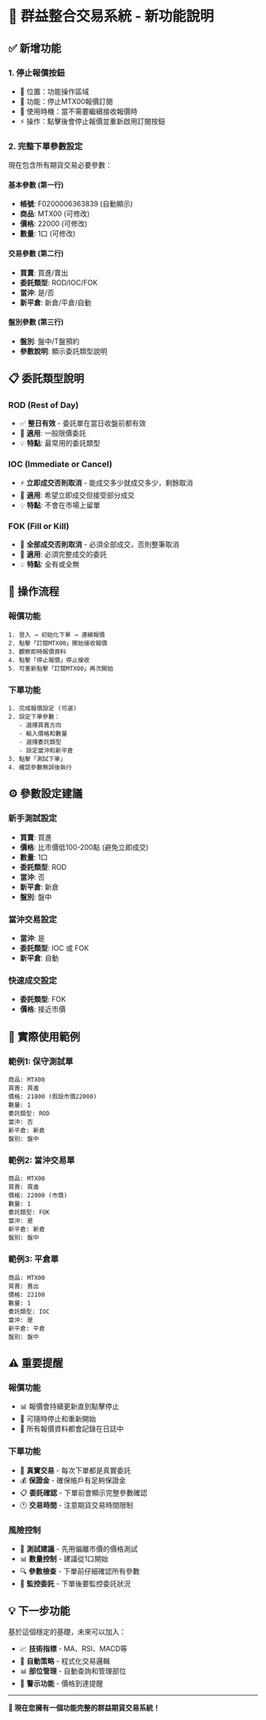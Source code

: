 # 🚀 群益整合交易系統 - 新功能說明

## ✅ **新增功能**

### 1. **停止報價按鈕**
- 📍 位置：功能操作區域
- 🔧 功能：停止MTX00報價訂閱
- 🎯 使用時機：當不需要繼續接收報價時
- ⚡ 操作：點擊後會停止報價並重新啟用訂閱按鈕

### 2. **完整下單參數設定**
現在包含所有期貨交易必要參數：

#### **基本參數 (第一行)**
- **帳號**: F0200006363839 (自動顯示)
- **商品**: MTX00 (可修改)
- **價格**: 22000 (可修改)
- **數量**: 1口 (可修改)

#### **交易參數 (第二行)**
- **買賣**: 買進/賣出
- **委託類型**: ROD/IOC/FOK
- **當沖**: 是/否
- **新平倉**: 新倉/平倉/自動

#### **盤別參數 (第三行)**
- **盤別**: 盤中/T盤預約
- **參數說明**: 顯示委託類型說明

## 📋 **委託類型說明**

### **ROD (Rest of Day)**
- ✅ **整日有效** - 委託單在當日收盤前都有效
- 🎯 **適用**: 一般限價委託
- 💡 **特點**: 最常用的委託類型

### **IOC (Immediate or Cancel)**
- ⚡ **立即成交否則取消** - 能成交多少就成交多少，剩餘取消
- 🎯 **適用**: 希望立即成交但接受部分成交
- 💡 **特點**: 不會在市場上留單

### **FOK (Fill or Kill)**
- 🎯 **全部成交否則取消** - 必須全部成交，否則整筆取消
- 🎯 **適用**: 必須完整成交的委託
- 💡 **特點**: 全有或全無

## 🔄 **操作流程**

### **報價功能**
```
1. 登入 → 初始化下單 → 連線報價
2. 點擊「訂閱MTX00」開始接收報價
3. 觀察即時報價資料
4. 點擊「停止報價」停止接收
5. 可重新點擊「訂閱MTX00」再次開始
```

### **下單功能**
```
1. 完成報價設定 (可選)
2. 設定下單參數：
   - 選擇買賣方向
   - 輸入價格和數量
   - 選擇委託類型
   - 設定當沖和新平倉
3. 點擊「測試下單」
4. 確認參數無誤後執行
```

## ⚙️ **參數設定建議**

### **新手測試設定**
- **買賣**: 買進
- **價格**: 比市價低100-200點 (避免立即成交)
- **數量**: 1口
- **委託類型**: ROD
- **當沖**: 否
- **新平倉**: 新倉
- **盤別**: 盤中

### **當沖交易設定**
- **當沖**: 是
- **委託類型**: IOC 或 FOK
- **新平倉**: 自動

### **快速成交設定**
- **委託類型**: FOK
- **價格**: 接近市價

## 🎯 **實際使用範例**

### **範例1: 保守測試單**
```
商品: MTX00
買賣: 買進
價格: 21800 (假設市價22000)
數量: 1
委託類型: ROD
當沖: 否
新平倉: 新倉
盤別: 盤中
```

### **範例2: 當沖交易單**
```
商品: MTX00
買賣: 買進
價格: 22000 (市價)
數量: 1
委託類型: FOK
當沖: 是
新平倉: 新倉
盤別: 盤中
```

### **範例3: 平倉單**
```
商品: MTX00
買賣: 賣出
價格: 22100
數量: 1
委託類型: IOC
當沖: 是
新平倉: 平倉
盤別: 盤中
```

## ⚠️ **重要提醒**

### **報價功能**
- 📊 報價會持續更新直到點擊停止
- 🔄 可隨時停止和重新開始
- 💾 所有報價資料都會記錄在日誌中

### **下單功能**
- 🚨 **真實交易** - 每次下單都是真實委託
- 💰 **保證金** - 確保帳戶有足夠保證金
- 📋 **委託確認** - 下單前會顯示完整參數確認
- 🕐 **交易時間** - 注意期貨交易時間限制

### **風險控制**
- 🎯 **測試建議** - 先用偏離市價的價格測試
- 📊 **數量控制** - 建議從1口開始
- 🔍 **參數檢查** - 下單前仔細確認所有參數
- 📱 **監控委託** - 下單後要監控委託狀況

## 💡 **下一步功能**

基於這個穩定的基礎，未來可以加入：
- 📈 **技術指標** - MA、RSI、MACD等
- 🤖 **自動策略** - 程式化交易邏輯
- 📊 **部位管理** - 自動查詢和管理部位
- 🔔 **警示功能** - 價格到達提醒

---

**🎉 現在您擁有一個功能完整的群益期貨交易系統！**
